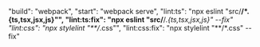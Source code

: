 "build": "webpack",
    "start": "webpack serve",
    "lint:ts": "npx eslint \"src/**/*.{ts,tsx,jsx,js}\"",
    "lint:ts:fix": "npx eslint \"src/**/*.{ts,tsx,jsx,js}\" --fix"
    "lint:css": "npx stylelint \"**/*.css\"",
    "lint:css:fix": "npx stylelint \"**/*.css\" --fix"